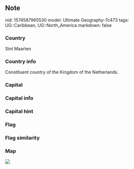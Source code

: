 ## Note
nid: 1574587965530
model: Ultimate Geography-7c473
tags: UG::Caribbean, UG::North_America
markdown: false

### Country
Sint Maarten

### Country info
Constituent country of the Kingdom of the Netherlands.

### Capital


### Capital info


### Capital hint


### Flag


### Flag similarity


### Map
<img src="ug-map-sint_maarten.png">
